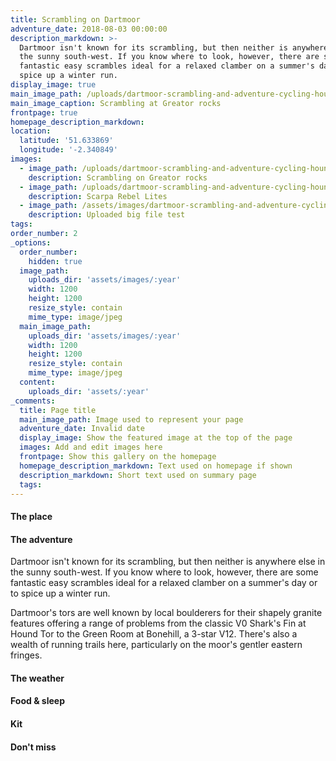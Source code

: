 ```yaml
---
title: Scrambling on Dartmoor
adventure_date: 2018-08-03 00:00:00
description_markdown: >-
  Dartmoor isn't known for its scrambling, but then neither is anywhere else in
  the sunny south-west. If you know where to look, however, there are some
  fantastic easy scrambles ideal for a relaxed clamber on a summer's day or to
  spice up a winter run.
display_image: true
main_image_path: /uploads/dartmoor-scrambling-and-adventure-cycling-hound-tor-101-2.JPG
main_image_caption: Scrambling at Greator rocks
frontpage: true
homepage_description_markdown:
location:
  latitude: '51.633869'
  longitude: '-2.340849'
images:
  - image_path: /uploads/dartmoor-scrambling-and-adventure-cycling-hound-tor-101.JPG
    description: Scrambling on Greator rocks
  - image_path: /uploads/dartmoor-scrambling-and-adventure-cycling-hound-tor-127.JPG
    description: Scarpa Rebel Lites
  - image_path: /assets/images/dartmoor-scrambling-and-adventure-cycling-hound-tor-44.JPG
    description: Uploaded big file test
tags:
order_number: 2
_options:
  order_number:
    hidden: true
  image_path:
    uploads_dir: 'assets/images/:year'
    width: 1200
    height: 1200
    resize_style: contain
    mime_type: image/jpeg
  main_image_path:
    uploads_dir: 'assets/images/:year'
    width: 1200
    height: 1200
    resize_style: contain
    mime_type: image/jpeg
  content:
    uploads_dir: 'assets/:year'
_comments:
  title: Page title
  main_image_path: Image used to represent your page
  adventure_date: Invalid date
  display_image: Show the featured image at the top of the page
  images: Add and edit images here
  frontpage: Show this gallery on the homepage
  homepage_description_markdown: Text used on homepage if shown
  description_markdown: Short text used on summary page
  tags:
---
```


#### The place

#### The adventure

Dartmoor isn't known for its scrambling, but then neither is anywhere else in the sunny south-west. If you know where to look, however, there are some fantastic easy scrambles ideal for a relaxed clamber on a summer's day or to spice up a winter run.

Dartmoor's tors are well known by local boulderers for their shapely granite features offering a range of problems from the classic V0 Shark's Fin at Hound Tor to the Green Room at Bonehill, a 3-star V12. There's also a wealth of running trails here, particularly on the moor's gentler eastern fringes.

#### The weather

#### Food & sleep

#### Kit

#### Don't miss